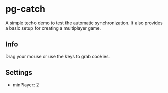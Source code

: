 pg-catch
========

A simple techo demo to test the automatic synchronization. It also provides a basic setup for
creating a multiplayer game.


## Info

Drag your mouse or use the keys to grab cookies.


## Settings

- minPlayer: 2
